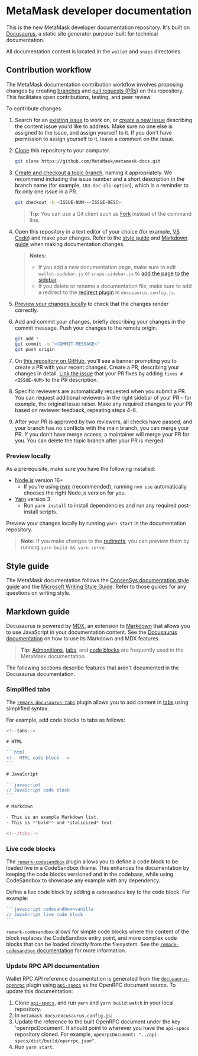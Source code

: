 # MetaMask developer documentation

This is the new MetaMask developer documentation repository.
It's built on [Docusaurus](https://docusaurus.io/), a static site generator purpose-built for
technical documentation.

All documentation content is located in the `wallet` and `snaps` directories.

## Contribution workflow

The MetaMask documentation contribution workflow involves proposing changes by creating
[branches](https://docs.github.com/en/pull-requests/collaborating-with-pull-requests/proposing-changes-to-your-work-with-pull-requests/about-branches)
and
[pull requests (PRs)](https://docs.github.com/en/pull-requests/collaborating-with-pull-requests/proposing-changes-to-your-work-with-pull-requests/about-pull-requests)
on this repository.
This facilitates open contributions, testing, and peer review.

To contribute changes:

1. Search for an [existing issue](https://github.com/MetaMask/metamask-docs/issues) to work on, or
    [create a new issue](https://docs.github.com/en/issues/tracking-your-work-with-issues/creating-an-issue)
    describing the content issue you'd like to address.
    Make sure no one else is assigned to the issue, and assign yourself to it.
    If you don't have permission to assign yourself to it, leave a comment on the issue.

2. [Clone](https://docs.github.com/en/repositories/creating-and-managing-repositories/cloning-a-repository)
    this repository to your computer.

    ```bash
    git clone https://github.com/MetaMask/metamask-docs.git
    ```

3. [Create and checkout a topic branch](https://git-scm.com/book/en/v2/Git-Branching-Basic-Branching-and-Merging),
    naming it appropriately.
    We recommend including the issue number and a short description in the branch name (for example,
    `183-doc-cli-option`), which is a reminder to fix only one issue in a PR.

    ```bash
    git checkout -b <ISSUE-NUM>-<ISSUE-DESC>
    ```

    > **Tip:** You can use a Git client such as [Fork](https://fork.dev/) instead of the command line.

4. Open this repository in a text editor of your choice (for example,
    [VS Code](https://code.visualstudio.com/)) and make your changes.
    Refer to the [style guide](#style-guide) and [Markdown guide](#markdown-guide) when making
    documentation changes.

    > **Notes:**
    > - If you add a new documentation page, make sure to edit `wallet-sidebar.js` or
        `snaps-sidebar.js` to [add the page to the sidebar](https://docusaurus.io/docs/sidebar/items).
    > - If you delete or rename a documentation file, make sure to add a redirect to the
        [redirect plugin](https://docusaurus.io/docs/api/plugins/@docusaurus/plugin-client-redirects)
        in `docusaurus.config.js`.

5. [Preview your changes locally](#preview-locally) to check that the changes render correctly.

6. Add and commit your changes, briefly describing your changes in the commit message.
    Push your changes to the remote origin.

    ```bash
    git add *
    git commit -m "<COMMIT-MESSAGE>"
    git push origin
    ```

7. On [this repository on GitHub](https://github.com/MetaMask/metamask-docs), you’ll see a banner
    prompting you to create a PR with your recent changes.
    Create a PR, describing your changes in detail.
    [Link the issue](https://docs.github.com/en/issues/tracking-your-work-with-issues/linking-a-pull-request-to-an-issue)
    that your PR fixes by adding `fixes #<ISSUE-NUM>` to the PR description.

8. Specific reviewers are automatically requested when you submit a PR.
    You can request additional reviewers in the right sidebar of your PR – for example, the original
    issue raiser.
    Make any required changes to your PR based on reviewer feedback, repeating steps 4–6.

9. After your PR is approved by two reviewers, all checks have passed, and your branch has no
    conflicts with the main branch, you can merge your PR.
    If you don't have merge access, a maintainer will merge your PR for you.
    You can delete the topic branch after your PR is merged.

### Preview locally

As a prerequisite, make sure you have the following installed:

- [Node.js](https://nodejs.org) version 16+
  - If you're using [nvm](https://github.com/creationix/nvm#installation) (recommended), running
    `nvm use` automatically chooses the right Node.js version for you.
- [Yarn](https://yarnpkg.com/getting-started/install) version 3
  - Run `yarn install` to install dependencies and run any required post-install scripts.

Preview your changes locally by running `yarn start` in the documentation repository.

> **Note:** If you make changes to the
[redirects](https://docusaurus.io/docs/api/plugins/@docusaurus/plugin-client-redirects), you can
preview them by running `yarn build && yarn serve`.

## Style guide

The MetaMask documentation follows the
[ConsenSys documentation style guide](https://docs-template.consensys.net/getting-started/style-guide)
and the [Microsoft Writing Style Guide](https://learn.microsoft.com/en-us/style-guide/welcome/).
Refer to those guides for any questions on writing style.

## Markdown guide

Docusaurus is powered by [MDX](https://mdxjs.com/), an extension to
[Markdown](https://www.markdownguide.org/) that allows you to use JavaScript in your documentation content.
See the [Docusaurus documentation](https://docusaurus.io/docs/markdown-features) on how to use its
Markdown and MDX features.

> **Tip:** [Admonitions](https://docusaurus.io/docs/markdown-features/admonitions),
[tabs](https://docusaurus.io/docs/markdown-features/tabs), and
[code blocks](https://docusaurus.io/docs/markdown-features/code-blocks) are frequently used in the
MetaMask documentation.

The following sections describe features that aren't documented in the Docusaurus documentation.

### Simplified tabs

The [`remark-docusaurus-tabs`](https://github.com/mccleanp/remark-docusaurus-tabs) plugin allows you
to add content in [tabs](https://docusaurus.io/docs/markdown-features/tabs) using simplified syntax.

For example, add code blocks to tabs as follows:

````jsx
<!--tabs-->

# HTML

```html
<!-- HTML code block -->
```

# JavaScript

```javascript
// JavaScript code block
```

# Markdown

- This is an example Markdown list.
- This is **bold** and *italicized* text.

<!--/tabs-->
````

### Live code blocks

The [`remark-codesandbox`](https://github.com/kevin940726/remark-codesandbox/) plugin allows you to
define a code block to be loaded live in a CodeSandbox iframe.
This enhances the documentation by keeping the code blocks versioned and in the codebase, while
using CodeSandbox to showcase any example with any dependency.

Define a live code block by adding a `codesandbox` key to the code block.
For example:

````jsx
```javascript codesandbox=vanilla
// JavaScript live code block
```
````

`remark-codesandbox` allows for simple code blocks where the content of the block replaces the
CodeSandbox entry point, and more complex code blocks that can be loaded directly from the
filesystem.
See the
[`remark-codesandbox` documentation](https://github.com/kevin940726/remark-codesandbox/#documentation)
for more information.

### Update RPC API documentation

Wallet RPC API reference documentation is generated from the [`docusaurus-openrpc`](https://github.com/MetaMask/docusaurus-openrpc) plugin using [`api-specs`](https://github.com/MetaMask/api-specs/) as the OpenRPC document source. To update this documentation:

1. Clone [`api-specs`](https://github.com/MetaMask/api-specs/), and run `yarn` and `yarn build:watch` in your local repository.
2. In `metamask-docs/docusaurus.config.js`:
  1. Update the reference to the built OpenRPC document under the key 'openrpcDocument'. It should point to wherever you have the `api-specs` repository cloned. For example, `openrpcDocument: "../api-specs/dist/build/openrpc.json"`.
  2. Run `yarn start`.
